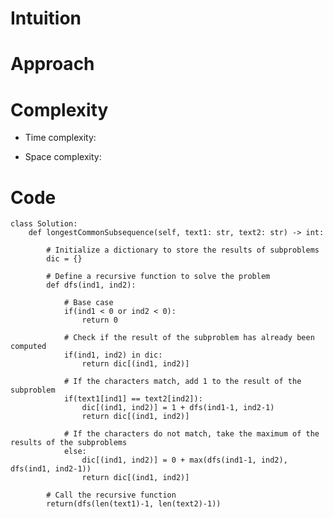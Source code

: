 # Intuition
<!-- Describe your first thoughts on how to solve this problem. -->

# Approach
<!-- Describe your approach to solving the problem. -->

# Complexity

- Time complexity:
<!-- Add your time complexity here, e.g. $$O(n)$$ -->

- Space complexity:
<!-- Add your space complexity here, e.g. $$O(n)$$ -->

# Code

```
class Solution:
    def longestCommonSubsequence(self, text1: str, text2: str) -> int:

        # Initialize a dictionary to store the results of subproblems
        dic = {}

        # Define a recursive function to solve the problem
        def dfs(ind1, ind2):

            # Base case
            if(ind1 < 0 or ind2 < 0):
                return 0

            # Check if the result of the subproblem has already been computed
            if(ind1, ind2) in dic:
                return dic[(ind1, ind2)]

            # If the characters match, add 1 to the result of the subproblem
            if(text1[ind1] == text2[ind2]):
                dic[(ind1, ind2)] = 1 + dfs(ind1-1, ind2-1)
                return dic[(ind1, ind2)]

            # If the characters do not match, take the maximum of the results of the subproblems
            else:
                dic[(ind1, ind2)] = 0 + max(dfs(ind1-1, ind2), dfs(ind1, ind2-1))
                return dic[(ind1, ind2)]

        # Call the recursive function
        return(dfs(len(text1)-1, len(text2)-1))

```
